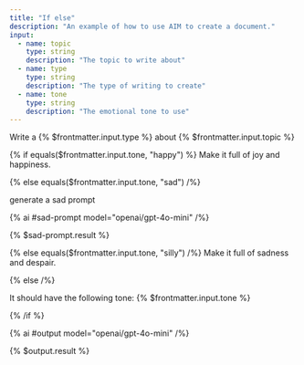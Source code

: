 ```yaml
---
title: "If else"
description: "An example of how to use AIM to create a document."
input:
  - name: topic
    type: string
    description: "The topic to write about"
  - name: type
    type: string
    description: "The type of writing to create"
  - name: tone
    type: string
    description: "The emotional tone to use"
---
```


<!-- 
We can use if-else statements to conditionally run parts of the prompt. When the prompt is ran only the matching block will be included.

If blocks can compare values in the following ways:

*   **Match** — does the first value equal the 2nd value
    
*   **Contains** — does the search value appear in the input
    
*   **Relative** — how does the 1st value compare to the 2nd value based on the chosen comparison
    

If the if expression evaluates to true that block will be included. If no if expressions match the 'else' block will be ran instead. 
-->

Write a {% $frontmatter.input.type %} about {% $frontmatter.input.topic %}

{% if equals($frontmatter.input.tone, "happy") %}
Make it full of joy and happiness. 

{% else equals($frontmatter.input.tone, "sad") /%}

generate a sad prompt

{% ai #sad-prompt model="openai/gpt-4o-mini" /%}

{% $sad-prompt.result %}

{% else equals($frontmatter.input.tone, "silly") /%}
Make it full of sadness and despair. 

{% else /%}

It should have the following tone: {% $frontmatter.input.tone %}

{% /if %}

{% ai #output model="openai/gpt-4o-mini" /%}

{% $output.result %}